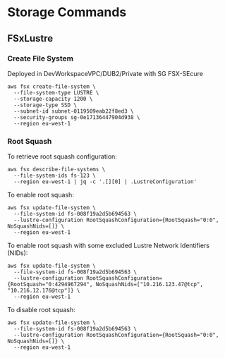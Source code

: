 # Storage Commands

## FSxLustre

### Create File System
Deployed in DevWorkspaceVPC/DUB2/Private with SG FSX-SEcure
```
aws fsx create-file-system \
  --file-system-type LUSTRE \
  --storage-capacity 1200 \
  --storage-type SSD \
  --subnet-id subnet-0119509eab22f8ed3 \
  --security-groups sg-0e17136447904d938 \
  --region eu-west-1
```

### Root Squash

To retrieve root squash configuration:

```
aws fsx describe-file-systems \
  --file-system-ids fs-123 \
  --region eu-west-1 | jq -c '.[][0] | .LustreConfiguration'
```


To enable root squash:

```
aws fsx update-file-system \
  --file-system-id fs-008f19a2d5b694563 \
  --lustre-configuration RootSquashConfiguration={RootSquash="0:0", NoSquashNids=[]} \
  --region eu-west-1
```

To enable root squash with some excluded Lustre Network Identifiers (NIDs):
```
aws fsx update-file-system \
  --file-system-id fs-008f19a2d5b694563 \
  --lustre-configuration RootSquashConfiguration={RootSquash="0:4294967294", NoSquashNids=["10.216.123.47@tcp", "10.216.12.176@tcp"]} \
  --region eu-west-1
```

To disable root squash:

```
aws fsx update-file-system \
  --file-system-id fs-008f19a2d5b694563 \
  --lustre-configuration RootSquashConfiguration={RootSquash="0:0", NoSquashNids=[]} \
  --region eu-west-1
```